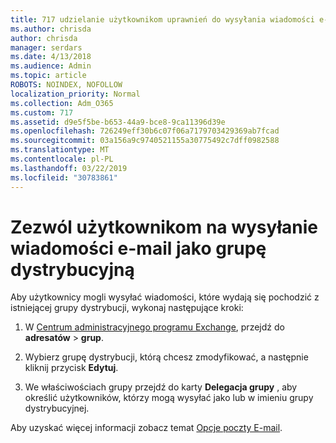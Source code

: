 ```yaml
---
title: 717 udzielanie użytkownikom uprawnień do wysyłania wiadomości e-mail jako listy dystrybucyjnej
ms.author: chrisda
author: chrisda
manager: serdars
ms.date: 4/13/2018
ms.audience: Admin
ms.topic: article
ROBOTS: NOINDEX, NOFOLLOW
localization_priority: Normal
ms.collection: Adm_O365
ms.custom: 717
ms.assetid: d9e5f5be-b653-44a9-bce8-9ca11396d39e
ms.openlocfilehash: 726249eff30b6c07f06a7179703429369ab7fcad
ms.sourcegitcommit: 03a156a9c9740521155a30775492c7dff0982588
ms.translationtype: MT
ms.contentlocale: pl-PL
ms.lasthandoff: 03/22/2019
ms.locfileid: "30783861"
---
```

# <a name="allow-users-to-send-email-as-a-distribution-group"></a>Zezwól użytkownikom na wysyłanie wiadomości e-mail jako grupę dystrybucyjną

Aby użytkownicy mogli wysyłać wiadomości, które wydają się pochodzić z istniejącej grupy dystrybucji, wykonaj następujące kroki:
  
1. W [Centrum administracyjnego programu Exchange](https://outlook.office365.com/ecp/), przejdź do **adresatów** \> **grup**.
    
2. Wybierz grupę dystrybucji, którą chcesz zmodyfikować, a następnie kliknij przycisk **Edytuj**.
    
3. We właściwościach grupy przejdź do karty **Delegacja grupy** , aby określić użytkowników, którzy mogą wysyłać jako lub w imieniu grupy dystrybucyjnej. 
    
Aby uzyskać więcej informacji zobacz temat [Opcje poczty E-mail](https://technet.microsoft.com/library/bb124513.aspx#groupdelegation).
  

